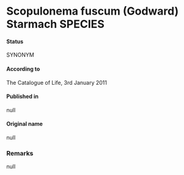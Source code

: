 # Scopulonema fuscum (Godward) Starmach SPECIES

#### Status
SYNONYM

#### According to
The Catalogue of Life, 3rd January 2011

#### Published in
null

#### Original name
null

### Remarks
null